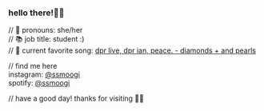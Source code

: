 ### hello there!👋✨

// 💖 pronouns: she/her \
// 📚 job title: student :) \
// 🎹 current favorite song: [dpr live, dpr ian, peace. - diamonds + and pearls](https://youtu.be/0wv9jHT-DMA)

// find me here <br>
instagram: [@ssmoogi](https://www.instagram.com/ssmoogi)\
spotify: [@ssmoogi](https://open.spotify.com/user/ssmoogi)
<!--devpost: [@ssmoogi](https://devpost.com/ssmoogi)\
linkedin: [@sahana moogi](https://www.linkedin.com/in/ssmoogi)

// 🔗 website: [ssmoogi.github.io](https://ssmoogi.github.io/)-->

<!--[![HitCount](http://hits.dwyl.com/ssmoogi/ssmoogi.svg)](http://hits.dwyl.com/ssmoogi/ssmoogi)-->

// have a good day! thanks for visiting 🦋✨
